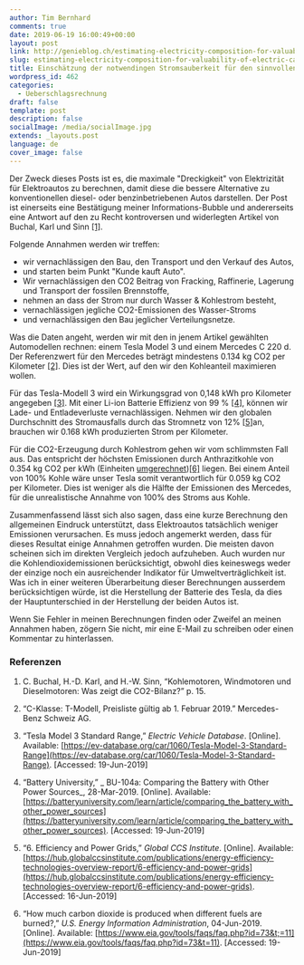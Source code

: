 ```yaml
---
author: Tim Bernhard
comments: true
date: 2019-06-19 16:00:49+00:00
layout: post
link: http://genieblog.ch/estimating-electricity-composition-for-valuability-of-electric-cars/
slug: estimating-electricity-composition-for-valuability-of-electric-cars
title: Einschätzung der notwendingen Stromsauberkeit für den sinnvollen Einsatz von E-Autos
wordpress_id: 462
categories:
  - Ueberschlagsrechnung
draft: false
template: post
description: false
socialImage: /media/socialImage.jpg
extends: _layouts.post
language: de
cover_image: false
---
```


Der Zweck dieses Posts ist es, die maximale "Dreckigkeit" von Elektrizität für Elektroautos zu berechnen, damit diese die bessere Alternative zu konventionellen diesel- oder benzinbetriebenen Autos darstellen. Der Post ist einerseits eine Bestätigung meiner Informations-Bubble und andererseits eine Antwort auf den zu Recht kontroversen und widerlegten Artikel von Buchal, Karl und Sinn ​[[1]](#src-1)​.

Folgende Annahmen werden wir treffen:

  * wir vernachlässigen den Bau, den Transport und den Verkauf des Autos,
  * und starten beim Punkt "Kunde kauft Auto".
  * Wir vernachlässigen den CO2 Beitrag von Fracking, Raffinerie, Lagerung und Transport der fossilen Brennstoffe,
  * nehmen an dass der Strom nur durch Wasser & Kohlestrom besteht,
  * vernachlässigen jegliche CO2-Emissionen des Wasser-Stroms
  * und vernachlässigen den Bau jeglicher Verteilungsnetze.

Was die Daten angeht, werden wir mit den in jenem Artikel gewählten Automodellen rechnen: einem Tesla Model 3 und einem Mercedes C 220 d. Der Referenzwert für den Mercedes beträgt mindestens 0.134 kg CO2 per Kilometer ​[[2]](#src-2)​. Dies ist der Wert, auf den wir den Kohleanteil maximieren wollen.

Für das Tesla-Modell 3 wird ein Wirkungsgrad von 0,148 kWh pro Kilometer angegeben ​[[3]](#src-3)​. Mit einer Li-ion Batterie Effizienz von 99 % ​[[4]](#src-4)​, können wir Lade- und Entladeverluste vernachlässigen. Nehmen wir den globalen Durchschnitt des Stromausfalls durch das Stromnetz von 12% ​[[5]](#src-5)​ an, brauchen wir 0.168 kWh produzierten Strom per Kilometer.

Für die CO2-Erzeugung durch Kohlestrom gehen wir vom schlimmsten Fall aus. Das entspricht der höchsten Emissionen durch Anthrazitkohle von 0.354 kg CO2 per kWh (Einheiten [umgerechnet](https://www.google.com/search?q=0.0002286+Pounds%2FBtu+in+kg%2FkWh)) ​[[6]](#src-6)​ liegen. Bei einem Anteil von 100% Kohle wäre unser Tesla somit verantwortlich für 0.059 kg CO2 per Kilometer. Dies ist weniger als die Hälfte der Emissionen des Mercedes, für die unrealistische Annahme von 100% des Stroms aus Kohle.

Zusammenfassend lässt sich also sagen, dass eine kurze Berechnung den allgemeinen Eindruck unterstützt, dass Elektroautos tatsächlich weniger Emissionen verursachen. Es muss jedoch angemerkt werden, dass für dieses Resultat einige Annahmen getroffen wurden. Die meisten davon scheinen sich im direkten Vergleich jedoch aufzuheben. Auch wurden nur die Kohlendioxidemissionen berücksichtigt, obwohl dies keineswegs weder der einzige noch ein ausreichender Indikator für Umweltverträglichkeit ist. Was ich in einer weiteren Überarbeitung dieser Berechnungen ausserdem berücksichtigen würde, ist die Herstellung der Batterie des Tesla, da dies der Hauptunterschied in der Herstellung der beiden Autos ist.

Wenn Sie Fehler in meinen Berechnungen finden oder Zweifel an meinen Annahmen haben, zögern Sie nicht, mir eine E-Mail zu schreiben oder einen Kommentar zu hinterlassen.

### Referenzen

  1. <span id="src-1"></span>C. Buchal, H.-D. Karl, and H.-W. Sinn, “Kohlemotoren, Windmotoren und Dieselmotoren: Was zeigt die CO2-Bilanz?” p. 15.

  2. <span id="src-2"></span>“C-Klasse: T-Modell, Preisliste gültig ab 1. Februar 2019.” Mercedes-Benz Schweiz AG.

  3. <span id="src-3"></span>“Tesla Model 3 Standard Range,” _Electric Vehicle Database_.  [Online]. Available: [https://ev-database.org/car/1060/Tesla-Model-3-Standard-Range](https://ev-database.org/car/1060/Tesla-Model-3-Standard-Range). [Accessed: 19-Jun-2019]

  4. <span id="src-4"></span>“Battery University,” _ BU-104a: Comparing the Battery with Other Power Sources_, 28-Mar-2019.  [Online]. Available: [https://batteryuniversity.com/learn/article/comparing_the_battery_with_other_power_sources](https://batteryuniversity.com/learn/article/comparing_the_battery_with_other_power_sources). [Accessed: 19-Jun-2019]

  5. <span id="src-5"></span>“6. Efficiency and Power Grids,” _Global CCS Institute_.  [Online]. Available: [https://hub.globalccsinstitute.com/publications/energy-efficiency-technologies-overview-report/6-efficiency-and-power-grids](https://hub.globalccsinstitute.com/publications/energy-efficiency-technologies-overview-report/6-efficiency-and-power-grids). [Accessed: 16-Jun-2019]

  6. <span id="src-6"></span>“How much carbon dioxide is produced when different fuels are burned?,” _U.S. Energy Information Administration_, 04-Jun-2019.  [Online]. Available: [https://www.eia.gov/tools/faqs/faq.php?id=73&t;=11](https://www.eia.gov/tools/faqs/faq.php?id=73&t=11). [Accessed: 19-Jun-2019]

